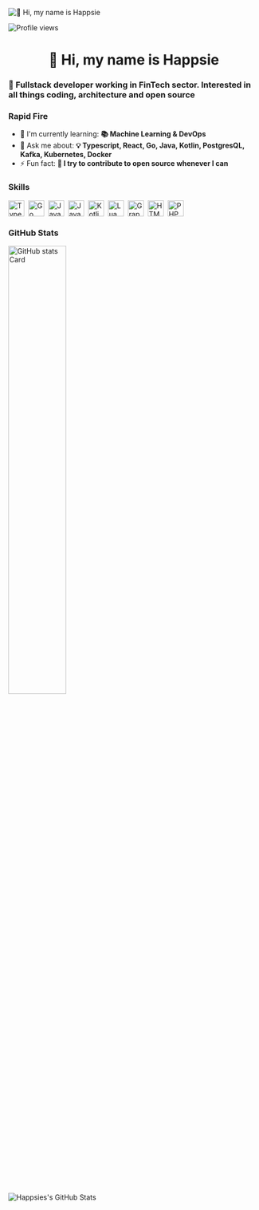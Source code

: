 ![👋 Hi, my name is Happsie](https://scrimba.com/articles/content/images/size/w2000/2022/08/Coding-or-Programming_-What-Is-the-Difference_-main-1.png)

![Profile views](https://komarev.com/ghpvc/?username=happsie&label=Profile%20views&color=0e75b6&style=flat)

<div id="toc">
  <ul align="center" style="list-style: none">
    <summary>
      <h1>
        👋 Hi, my name is Happsie
      </h1>
    </summary>
  </ul>
</div>

 **<h3 align="left">🚀 Fullstack developer working in FinTech sector. Interested in all things coding, architecture and open source</h3>**

**<h3 align="left">Rapid Fire</h3>**

- 🌱 I'm currently learning: **📚 Machine Learning & DevOps**
- 💬 Ask me about: **💡 Typescript, React, Go, Java, Kotlin, PostgresQL, Kafka, Kubernetes, Docker**
- ⚡ Fun fact: **🎢 I try to contribute to open source whenever I can**

 **<h3 align="left">Skills</h3>**

<div style="display: flex; flex-wrap: wrap; gap: 4px; justify-content: left;"><img src="https://skillicons.dev/icons?i=typescript" height="32" alt="TypeScript" style="margin-right: 4px"> <img src="https://skillicons.dev/icons?i=go" height="32" alt="Go" style="margin-right: 4px"> <img src="https://skillicons.dev/icons?i=javascript" height="32" alt="JavaScript" style="margin-right: 4px"> <img src="https://skillicons.dev/icons?i=java" height="32" alt="Java" style="margin-right: 4px"> <img src="https://skillicons.dev/icons?i=kotlin" height="32" alt="Kotlin" style="margin-right: 4px"> <img src="https://skillicons.dev/icons?i=lua" height="32" alt="Lua" style="margin-right: 4px"> <img src="https://skillicons.dev/icons?i=graphql" height="32" alt="Graphql" style="margin-right: 4px"> <img src="https://skillicons.dev/icons?i=htmx" height="32" alt="HTMX" style="margin-right: 4px"> <img src="https://skillicons.dev/icons?i=php" height="32" alt="PHP" style="margin-right: 4px"></div>

 **<h3 align="left">GitHub Stats</h3>**

<p align="left">
  <img width="48%" src="https://github-readme-stats.vercel.app/api?username=happsie&theme=react&hide_title=false&hide_rank=false&show_icons=false&include_all_commits=false&count_private=true&line_height=23" alt="GitHub stats Card" />
</p>

<img alt="Happsies's GitHub Stats" src="https://github-readme-stats.vercel.app/api/top-langs?username=Happsie&show_icons=true&hide_border=false&icon_color=FFE400&theme=tokyonight&border_color=black&hide=Jupyter%20Notebook" style="padding: 1em 0 1em 0;"/>
